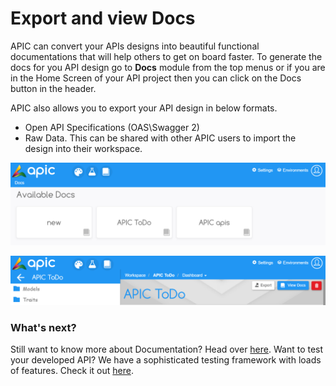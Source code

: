 # Export and view Docs

APIC can convert your APIs designs into beautiful functional documentations that will help others to get on board faster. To generate the docs for you API design go to **Docs** module from the top menus or if you are in the Home Screen of your API project then you can click on the Docs button in the header.

APIC also allows you to export your API design in below formats.

* Open API Specifications \(OAS\Swagger 2\)
* Raw Data. This can be shared with other APIC users to import the design into their workspace.

![](/assets/APIC-docs-home.PNG)

![](/assets/APIC-export-doc.PNG)

### What's next?

Still want to know more about Documentation? Head over [here](/docs.md). Want to test your developed API? We have a sophisticated testing framework with loads of features. Check it out [here](/tester.md).

